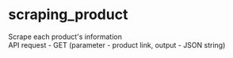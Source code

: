 # scraping_product

Scrape each product's information <br>
API request - GET (parameter - product link, output - JSON string) 
